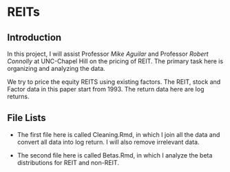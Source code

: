 # REITs

## Introduction

In this project, I will assist Professor *Mike Aguilar* and Professor *Robert Connolly* at UNC-Chapel Hill on the pricing of REIT. The primary task here is organizing and analyzing the data.

We try to price the equity REITS using existing factors. The REIT, stock and Factor data in this paper start from 1993. The return data here are log returns.

## File Lists

* The first file here is called Cleaning.Rmd, in which I join all the data and convert all data into log return. I will also remove irrelevant data.

* The second file here is called Betas.Rmd, in which I analyze the beta distributions for REIT and non-REIT.
